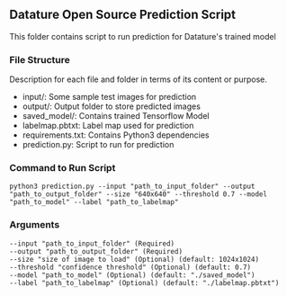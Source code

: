 ## Datature Open Source Prediction Script ##

This folder contains script to run prediction for Datature's trained model

### File Structure

Description for each file and folder in terms of its content or purpose.

- input/: Some sample test images for prediction
- output/: Output folder to store predicted images
- saved_model/: Contains trained Tensorflow Model
- labelmap.pbtxt: Label map used for prediction
- requirements.txt: Contains Python3 dependencies
- prediction.py: Script to run for prediction

### Command to Run Script

```
python3 prediction.py --input "path_to_input_folder" --output "path_to_output_folder" --size "640x640" --threshold 0.7 --model "path_to_model" --label "path_to_labelmap"
```
### Arguments
```
--input "path_to_input_folder" (Required)
--output "path_to_output_folder" (Required)
--size "size of image to load" (Optional) (default: 1024x1024)
--threshold "confidence threshold" (Optional) (default: 0.7)
--model "path_to_model" (Optional) (default: "./saved_model")
--label "path_to_labelmap" (Optional) (default: "./labelmap.pbtxt")
```
